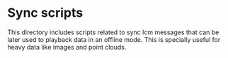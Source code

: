 
# Sync scripts

This directory includes scripts related to sync lcm messages that can be later used to playback data
in an offline mode. This is specially useful for heavy data like images and point clouds.

